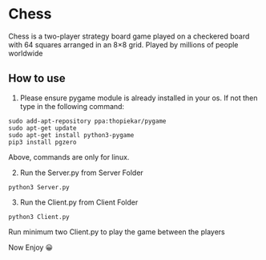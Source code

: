 # Chess

Chess is a two-player strategy board game played on a checkered board with 64 squares arranged in an 8×8 grid. Played by millions of people worldwide

## How to use

1. Please ensure pygame module is already installed in your os. If not then type in the following command:

```
sudo add-apt-repository ppa:thopiekar/pygame
sudo apt-get update
sudo apt-get install python3-pygame
pip3 install pgzero
```

Above, commands are only for linux.

2. Run the Server.py from Server Folder

```
python3 Server.py
```

3. Run the Client.py from Client Folder

```
python3 Client.py
```

Run minimum two Client.py to play the game between the players

Now Enjoy :grinning:
